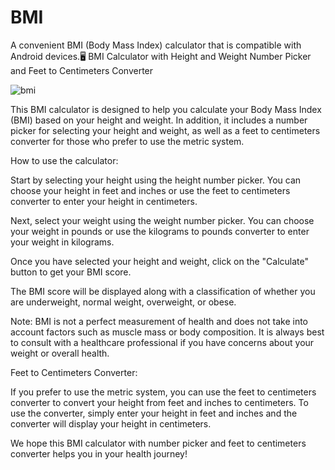 # BMI
A convenient BMI (Body Mass Index) calculator that is compatible with Android devices.🖥
BMI Calculator with Height and Weight Number Picker and Feet to Centimeters Converter

![bmi](https://user-images.githubusercontent.com/48319985/225869557-8b9384ff-34bf-4cc4-bb45-c87411189e27.gif)



This BMI calculator is designed to help you calculate your Body Mass Index (BMI) based on your height and weight. In addition, it includes a number picker for selecting your height and weight, as well as a feet to centimeters converter for those who prefer to use the metric system.

How to use the calculator:

Start by selecting your height using the height number picker. You can choose your height in feet and inches or use the feet to centimeters converter to enter your height in centimeters.

Next, select your weight using the weight number picker. You can choose your weight in pounds or use the kilograms to pounds converter to enter your weight in kilograms.

Once you have selected your height and weight, click on the "Calculate" button to get your BMI score.

The BMI score will be displayed along with a classification of whether you are underweight, normal weight, overweight, or obese.

Note: BMI is not a perfect measurement of health and does not take into account factors such as muscle mass or body composition. It is always best to consult with a healthcare professional if you have concerns about your weight or overall health.

Feet to Centimeters Converter:

If you prefer to use the metric system, you can use the feet to centimeters converter to convert your height from feet and inches to centimeters. To use the converter, simply enter your height in feet and inches and the converter will display your height in centimeters.

We hope this BMI calculator with number picker and feet to centimeters converter helps you in your health journey!
